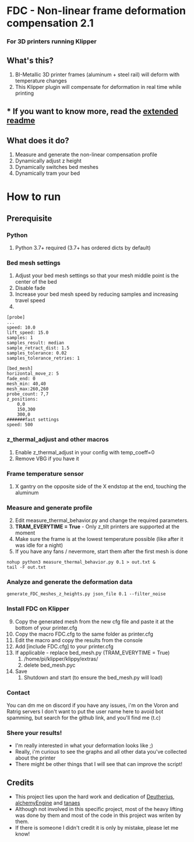 # FDC - Non-linear frame deformation compensation 2.1
### For 3D printers running Klipper

## What's this?
1. BI-Metallic 3D printer frames (aluminum + steel rail) will deform with temperature changes
2. This Klipper plugin will compensate for deformation in real time while printing

## * If you want to know more, read the [extended readme](README_EXTENDED.md)

## What does it do?
1. Measure and generate the non-linear compensation profile
2. Dynamically adjust z height
3. Dynamically switches bed meshes
4. Dynamically tram your bed

# How to run 
## Prerequisite
### Python
 1. Python 3.7+ required (3.7+ has ordered dicts by default)
### Bed mesh settings
1. Adjust your bed mesh settings so that your mesh middle point is the center of the bed
2. Disable fade
3. Increase your bed mesh speed by reducing samples and increasing travel speed
4. 
```
[probe]
...
speed: 10.0
lift_speed: 15.0
samples: 1
samples_result: median
sample_retract_dist: 1.5
samples_tolerance: 0.02
samples_tolerance_retries: 1
```
```
[bed_mesh]
horizontal_move_z: 5
fade_end: 0
mesh_min: 40,40
mesh_max:260,260
probe_count: 7,7
z_positions:
	0,0
	150,300
	300,0
#######fast settings
speed: 500
```

### z_thermal_adjust and other macros
1. Enable z_thermal_adjust in your config with temp_coeff=0
2. Remove VBG if you have it

### Frame temperature sensor
1. X gantry on the opposite side of the X endstop at the end, touching the aluminum

### Measure and generate profile
 2. Edit measure_thermal_behavior.py and change the required parameters.
 5. <b>TRAM_EVERYTIME = True</b> - Only z_tilt printers are supported at the moment
 6. Make sure the frame is at the lowest temperature possible (like after it was idle for a night)
 7. If you have any fans / nevermore, start them after the first mesh is done

```
nohup python3 measure_thermal_behavior.py 0.1 > out.txt &
tail -F out.txt
```

### Analyze and generate the deformation data
```
generate_FDC_meshes_z_heights.py json_file 0.1 --filter_noise
```
      
### Install FDC on Klipper
9. Copy the generated mesh from the new cfg file and paste it at the bottom of your printer.cfg
10. Copy the macro FDC.cfg to the same folder as printer.cfg
11. Edit the macro and copy the results from the console
12. Add [include FDC.cfg] to your printer.cfg
13. If applicable - replace bed_mesh.py (TRAM_EVERYTIME = True)
    1. /home/pi/klipper/klippy/extras/
    2. delete bed_mesh.pyc
14. Save
    1. Shutdown and start (to ensure the bed_mesh.py will load)

### Contact
You can dm me on discord if you have any issues, i'm on the Voron and Ratrig servers
I don't want to put the user name here to avoid bot spamming, but search for the github link, and you'll find me (t.c)

### Shere your results!
* I'm really interested in what your deformation looks like ;)
* Really, i'm curious to see the graphs and all other data you've collected about the printer
* There might be other things that I will see that can improve the script!

## Credits
* This project lies upon the hard work and dedication of [Deutherius](https://github.com/Deutherius), [alchemyEngine](https://github.com/alchemyEngine) and [tanaes]( https://github.com/tanaes)
* Although not involved in this specific project, most of the heavy lifting was done by them and most of the code in this project was writen by them.
* If there is someone I didn't credit it is only by mistake, please let me know!